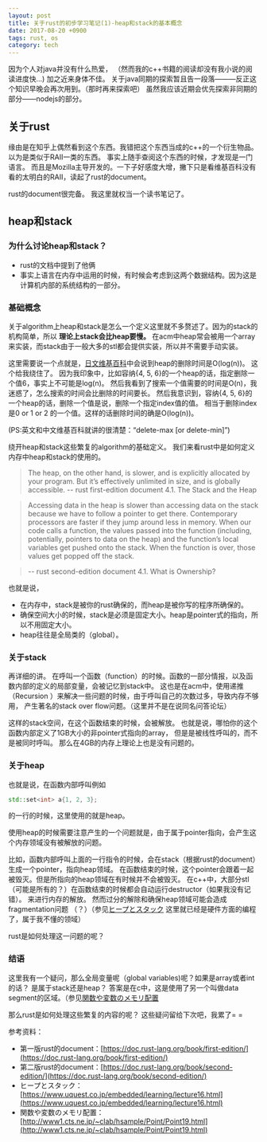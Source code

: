 ```yaml
---
layout: post
title: 关于rust的初步学习笔记(1)-heap和stack的基本概念
date: 2017-08-20 +0900
tags: rust, os
category: tech
---
```


因为个人对java并没有什么热爱，
（然而我的c++书籍的阅读却没有我小说的阅读进度快...)
加之近来身体不佳。
关于java同期的探索暂且告一段落———反正这个知识早晚会再次用到。（那时再来探索吧）
虽然我应该近期会优先探索非同期的部分——nodejs的部分。

## 关于rust
缘由是在知乎上偶然看到这个东西。我错把这个东西当成的c++的一个衍生物品。以为是类似于RAII一类的东西。
事实上随手查阅这个东西的时候，才发现是一门语言。
而且是Mozilla主导开发的。一下子好感度大增，撇下只是看维基百科没有看的太明白的RAII，读起了rust的document。

rust的document很完备。
我这里就权当一个读书笔记了。

## heap和stack

### 为什么讨论heap和stack？

+ rust的文档中提到了他俩
+ 事实上语言在内存中运用的时候，有时候会考虑到这两个数据结构。因为这是计算机内部的系统结构的一部分。

### 基础概念

关于algorithm上heap和stack是怎么一个定义这里就不多赘述了。因为的stack的机构简单，所以 __理论上stack会比heap要慢。__
在acm中heap常会被用一个array来实装，而stack由于一般大多的stl都会提供实装，所以并不需要手动实装。

这里需要说一个点就是，[日文维基百科](https://ja.wikipedia.org/wiki/%E3%83%92%E3%83%BC%E3%83%97)中会说到heap的删除时间是O(log(n))。
这个给我绕住了。
因为我印象中，比如容纳{4, 5, 6}的一个heap的话，指定删除一个值6，事实上不可能是log(n)。
然后我看到了搜索一个值需要的时间是O(n)，我迷惑了，怎么搜索的时间会比删除的时间要长。
然后我意识到，容纳{4, 5, 6}的一个heap的话，删除一个值是说，删除一个指定index值的值。
相当于删除index是0 or 1 or 2 的一个值。这样的话删除时间的确是O(log(n))。

(PS:英文和中文维基百科就讲的很清楚：“delete-max \[or delete-min\]”)

绕开heap和stack这些繁复的algorithm的基础定义。
我们来看rust中是如何定义内存中heap和stack的使用的。



<!--
>For data with a size unknown to us at compile time or a size that might change, we can store data on the heap instead. The heap is less organized: when we put data on the heap, we ask for some amount of space. The operating system finds an empty spot somewhere in the heap that is big enough, marks it as being in use, and returns to us a pointer to that location. This process is called allocating on the heap, and sometimes we abbreviate the phrase as just “allocating.” Pushing values onto the stack is not considered allocating. Because the pointer is a known, fixed size, we can store the pointer on the stack, but when we want the actual data, we have to follow the pointer.
-->
>The heap, on the other hand, is slower, and is explicitly allocated by your program. But it’s effectively unlimited in size, and is globally accessible.
>-- rust first-edition document 4.1. The Stack and the Heap

>Accessing data in the heap is slower than accessing data on the stack because we have to follow a pointer to get there. Contemporary processors are faster if they jump around less in memory.
>When our code calls a function, the values passed into the function (including, potentially, pointers to data on the heap) and the function’s local variables get pushed onto the stack. When the function is over, those values get popped off the stack.

>-- rust second-edition document 4.1. What is Ownership?

也就是说，
- 在内存中，stack是被你的rust确保的，而heap是被你写的程序所确保的。
- 确保空间大小的时候，stack是必须是固定大小。heap是pointer式的指向，所以不用固定大小。
- heap往往是全局类的（global）。

### 关于stack

再详细的讲。
在呼叫一个函数（function）的时候。函数的一部分情报，以及函数内部的定义的局部变量，会被记忆到stack中。
这也是在acm中，使用递推（Recursion ）来解决一些问题的时候，由于呼叫自己的次数过多，导致内存不够用，
产生著名的stack over flow问题。（这里并不是在说同名问答论坛）

这样的stack空间，在这个函数结束的时候，会被解放。
也就是说，哪怕你的这个函数内部定义了1GB大小的非pointer式指向的array，
但是是被线性呼叫的，而不是被同时呼叫。
那么在4GB的内存上理论上也是没有问题的。

### 关于heap

也就是说，在函数内部呼叫例如

```c++
std::set<int> a{1, 2, 3};
```

的一行的时候，这里使用的就是heap。

使用heap的时候需要注意产生的一个问题就是，由于属于pointer指向，会产生这个内存领域没有被解放的问题。

比如，函数内部呼叫上面的一行指令的时候，会在stack（根据rust的document）生成一个pointer，指向heap领域。
在函数结束的时候，这个pointer会跟着一起被毁灭。但是所指向的heap领域在有时候并不会被毁灭。
在c++中，大部分stl（可能是所有的？）在函数结束的时候都会自动运行destructor（如果我没有记错）。
来进行内存的解放。
然而过分的解除和确保heap领域可能会造成fragmentation问题
（？）（参见[ヒープとスタック](https://www.uquest.co.jp/embedded/learning/lecture16.html)
这里就已经是硬件方面的编程了，属于我不懂的领域）

rust是如何处理这一问题的呢？

### 结语

这里我有一个疑问，那么全局变量呢（global variables)呢？如果是array或者int的话？
是属于stack还是heap？
答案是在c中，这是使用了另一个叫做data segment的区域。（参见[関数や変数のメモリ配置](http://www1.cts.ne.jp/~clab/hsample/Point/Point19.html)

那么rust是如何处理这些繁复的内容的呢？
这些疑问留给下次吧，我累了= =




参考资料：
+ 第一版rust的document：[https://doc.rust-lang.org/book/first-edition/](https://doc.rust-lang.org/book/first-edition/)
+ 第二版rust的document：[https://doc.rust-lang.org/book/second-edition/](https://doc.rust-lang.org/book/second-edition/)
+ ヒープとスタック：[https://www.uquest.co.jp/embedded/learning/lecture16.html](https://www.uquest.co.jp/embedded/learning/lecture16.html)
+ 関数や変数のメモリ配置：[http://www1.cts.ne.jp/~clab/hsample/Point/Point19.html](http://www1.cts.ne.jp/~clab/hsample/Point/Point19.html)
